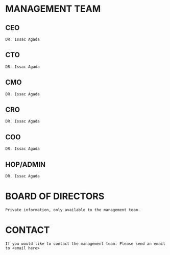 # MANAGEMENT TEAM

## CEO
    DR. Issac Agada

## CTO
    DR. Issac Agada

## CMO
    DR. Issac Agada

## CRO
    DR. Issac Agada

## COO
    DR. Issac Agada

## HOP/ADMIN
    DR. Issac Agada

# BOARD OF DIRECTORS
    Private information, only available to the management team.

# CONTACT
    If you would like to contact the management team. Please send an email to <email here>